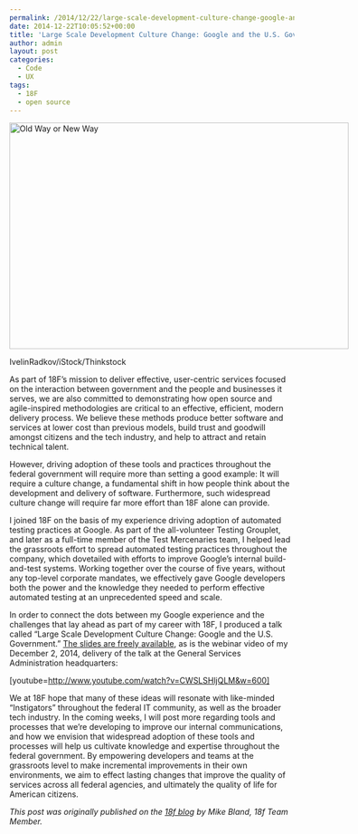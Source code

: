 ```yaml
---
permalink: /2014/12/22/large-scale-development-culture-change-google-and-the-u-s-government/
date: 2014-12-22T10:05:52+00:00
title: 'Large Scale Development Culture Change: Google and the U.S. Government'
author: admin
layout: post
categories:
  - Code
  - UX
tags:
  - 18F
  - open source
---
```


<div id="attachment_229752" style="width: 610px" class="wp-caption aligncenter">
  <img class="size-full wp-image-229752" src="https://s3.amazonaws.com/sitesusa/wp-content/uploads/sites/212/2014/12/600-x-400-Old-Way-or-New-Way-IvelinRadkov-iStock-THinkstock-496474697.jpg" alt="Old Way or New Way" width="600" height="400" />
  
  <p class="wp-caption-text">
    IvelinRadkov/iStock/Thinkstock
  </p>
</div>

As part of 18F&#8217;s mission to deliver effective, user-centric services focused on the interaction between government and the people and businesses it serves, we are also committed to demonstrating how open source and agile-inspired methodologies are critical to an effective, efficient, modern delivery process. We believe these methods produce better software and services at lower cost than previous models, build trust and goodwill amongst citizens and the tech industry, and help to attract and retain technical talent.

However, driving adoption of these tools and practices throughout the federal government will require more than setting a good example: It will require a culture change, a fundamental shift in how people think about the development and delivery of software. Furthermore, such widespread culture change will require far more effort than 18F alone can provide.

I joined 18F on the basis of my experience driving adoption of automated testing practices at Google. As part of the all-volunteer Testing Grouplet, and later as a full-time member of the Test Mercenaries team, I helped lead the grassroots effort to spread automated testing practices throughout the company, which dovetailed with efforts to improve Google&#8217;s internal build-and-test systems. Working together over the course of five years, without any top-level corporate mandates, we effectively gave Google developers both the power and the knowledge they needed to perform effective automated testing at an unprecedented speed and scale.

In order to connect the dots between my Google experience and the challenges that lay ahead as part of my career with 18F, I produced a talk called &#8220;Large Scale Development Culture Change: Google and the U.S. Government.&#8221; [The slides are freely available](https://docs.google.com/a/gsa.gov/presentation/d/1cNUOaGrd9dZ6LN1cKotA7UYvaDyT9rXEMlXOpzREhC4/edit#slide=id.p), as is the webinar video of my December 2, 2014, delivery of the talk at the General Services Administration headquarters:

[youtube=http://www.youtube.com/watch?v=CWSLSHljQLM&w=600]

We at 18F hope that many of these ideas will resonate with like-minded &#8220;Instigators&#8221; throughout the federal IT community, as well as the broader tech industry. In the coming weeks, I will post more regarding tools and processes that we&#8217;re developing to improve our internal communications, and how we envision that widespread adoption of these tools and processes will help us cultivate knowledge and expertise throughout the federal government. By empowering developers and teams at the grassroots level to make incremental improvements in their own environments, we aim to effect lasting changes that improve the quality of services across all federal agencies, and ultimately the quality of life for American citizens.

<div class="hdivider">
</div>

_This post was originally published on the [18f blog](https://18f.gsa.gov/2014/12/11/large-scale-development-culture-change/) by Mike Bland, 18f Team Member._